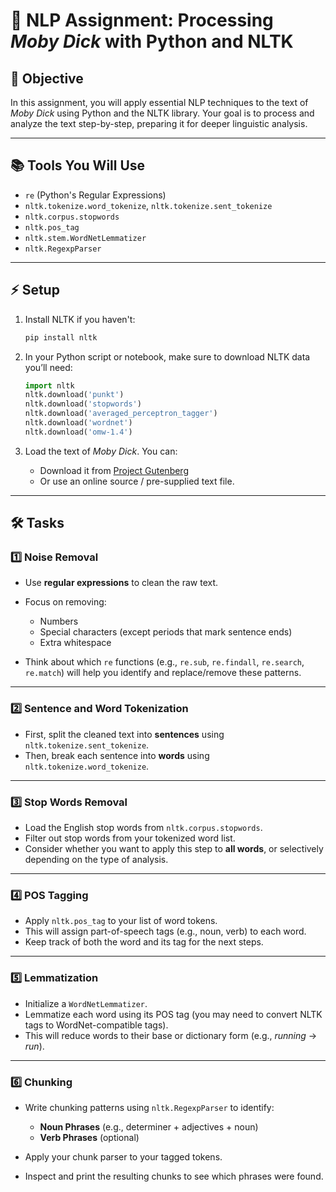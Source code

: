 # 📝 **NLP Assignment: Processing *Moby Dick* with Python and NLTK**

## 📌 **Objective**

In this assignment, you will apply essential NLP techniques to the text of *Moby Dick* using Python and the NLTK library. Your goal is to process and analyze the text step-by-step, preparing it for deeper linguistic analysis.

---

## 📚 **Tools You Will Use**

* `re` (Python's Regular Expressions)
* `nltk.tokenize.word_tokenize`, `nltk.tokenize.sent_tokenize`
* `nltk.corpus.stopwords`
* `nltk.pos_tag`
* `nltk.stem.WordNetLemmatizer`
* `nltk.RegexpParser`

---

## ⚡ **Setup**

1. Install NLTK if you haven't:

   ```bash
   pip install nltk
   ```

2. In your Python script or notebook, make sure to download NLTK data you’ll need:

   ```python
   import nltk
   nltk.download('punkt')
   nltk.download('stopwords')
   nltk.download('averaged_perceptron_tagger')
   nltk.download('wordnet')
   nltk.download('omw-1.4')
   ```

3. Load the text of *Moby Dick*. You can:

   * Download it from [Project Gutenberg](https://www.gutenberg.org/ebooks/2701)
   * Or use an online source / pre-supplied text file.

---

## 🛠 **Tasks**

### 1️⃣ **Noise Removal**

* Use **regular expressions** to clean the raw text.
* Focus on removing:

  * Numbers
  * Special characters (except periods that mark sentence ends)
  * Extra whitespace
* Think about which `re` functions (e.g., `re.sub`, `re.findall`, `re.search`, `re.match`) will help you identify and replace/remove these patterns.

---

### 2️⃣ **Sentence and Word Tokenization**

* First, split the cleaned text into **sentences** using `nltk.tokenize.sent_tokenize`.
* Then, break each sentence into **words** using `nltk.tokenize.word_tokenize`.

---

### 3️⃣ **Stop Words Removal**

* Load the English stop words from `nltk.corpus.stopwords`.
* Filter out stop words from your tokenized word list.
* Consider whether you want to apply this step to **all words**, or selectively depending on the type of analysis.

---

### 4️⃣ **POS Tagging**

* Apply `nltk.pos_tag` to your list of word tokens.
* This will assign part-of-speech tags (e.g., noun, verb) to each word.
* Keep track of both the word and its tag for the next steps.

---

### 5️⃣ **Lemmatization**

* Initialize a `WordNetLemmatizer`.
* Lemmatize each word using its POS tag (you may need to convert NLTK tags to WordNet-compatible tags).
* This will reduce words to their base or dictionary form (e.g., *running* → *run*).

---

### 6️⃣ **Chunking**

* Write chunking patterns using `nltk.RegexpParser` to identify:

  * **Noun Phrases** (e.g., determiner + adjectives + noun)
  * **Verb Phrases** (optional)
* Apply your chunk parser to your tagged tokens.
* Inspect and print the resulting chunks to see which phrases were found.

